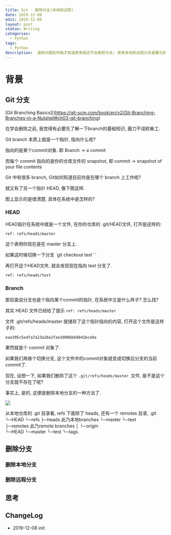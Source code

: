 ```yaml
---
title: Git - 删除分支(本地和远程)
date: 2019-12-08
edit: 2019-12-08
layout: post
status: Writing
categories:
  - Python
tags:
  - Python
description:  遇到问题的时候才知道原来我还不会删除分支; 原来本地和远程分支是要分别删除的.
---
```


# 背景

## Git 分支

[Git Branching Basics][(https://git-scm.com/book/en/v2/Git-Branching-Branches-in-a-Nutshell#ch03-git-branching)

在学会删除之前, 我觉得有必要先了解一下branch的基础知识, 磨刀不误砍柴工.

Git branch 本质上就是一个指针, 指向什么呢? 

指向的是某个commit对象. 即 Branch -> a commit

而每个 commit 指向的是你的仓库文件的 snapshot, 即 commit -> snapshot of your file contents

Git 中有很多 branch, Git如何知道目前你是在哪个 branch 上工作呢? 

就又有了另一个指针 HEAD, 像下图这样.

图上显示的是很清楚, 具体在系统中是怎样的?

### HEAD

HEAD指针在系统中就是一个文件, 在你的仓库的 .git/HEAD文件, 打开是这样的:

```
ref: refs/heads/master
```

这个表明你现在是在 master 分支上.

如果这时候切换一下分支 `git checkout test```

再打开这个HEAD文件, 就会发现现在指向 test 分支了.

```
ref: refs/heads/test
```

### Branch

那前面说分支也是个指向某个commit的指针, 在系统中又是什么样子? 怎么找?

其实 HEAD 文件已经给了提示 ```ref: refs/heads/master```

文件 .git/refs/heads/master 就储存了这个指针指向的内容, 打开这个文件是这样子的:

```
eaa395c5edfa7a23a26e2fae3d006b04841bce0a
```

果然就是个 commit 对象了.

如果我们再做个切换分支, 这个文件中的commit对象就变成切换后分支的当前commit了.

现在, 设想一下, 如果我们删除了这个 ```.git/refs/heads/master ```文件, 是不是这个分支就不存在了呢?

事实上, 是的, 这便是删除本地分支的一种方法了. 


![](https://git-scm.com/book/en/v2/images/advance-testing.png)

从本地仓库的 .git 目录看, refs 下面除了 heads, 还有一个 remotes 目录, 
.git
└─HEAD
└─refs
    ├─heads                              此乃本地branches
        └─master
        └─test                           
    ├─remotes                            此乃remote branches
    │  └─origin                         
        └─HEAD
        └─master
        └─test
    └─tags


## 删除分支

### 删除本地分支

### 删除远程分支

## 思考

## ChangeLog

- 2019-12-08 init